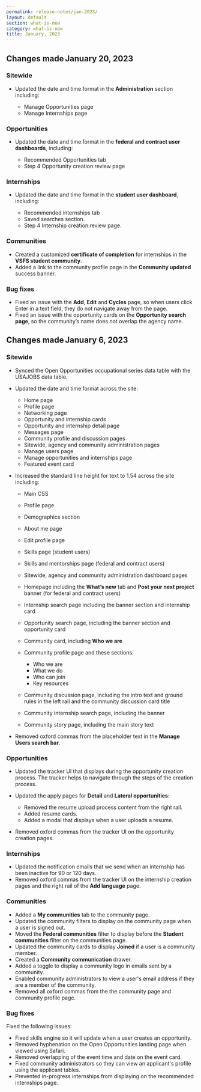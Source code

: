 ```yaml
---
permalink: release-notes/jan-2023/
layout: default
section: what-is-new
category: what-is-new
title: January, 2023
---
```

## Changes made January 20, 2023 

### Sitewide 

* Updated the date and time format in the **Administration** section including: 

  * Manage Opportunities page  
  * Manage Internships page  

### Opportunities 

* Updated the date and time format in the **federal and contract user dashboards**, including: 

  * Recommended Opportunities tab 
  * Step 4 Opportunity creation review page 

### Internships 

* Updated the date and time format in the **student user dashboard**, including:  

  * Recommended internships tab 
  * Saved searches section.  
  * Step 4 Internship creation review page.  

### Communities 

* Created a customized **certificate of completion** for internships in the **VSFS student community**.  
* Added a link to the community profile page in the **Community updated** success banner.  

### Bug fixes 

* Fixed an issue with the **Add**, **Edit** and **Cycles** page, so when users click Enter in a text field, they do not navigate away from the page.  
* Fixed an issue with the opportunity cards on the **Opportunity search page**, so the community’s name does not overlap the agency name. 

## Changes made January 6, 2023 

### Sitewide 

* Synced the Open Opportunities occupational series data table with the USAJOBS data table.  
* Updated the date and time format across the site:  

  * Home page 
  * Profile page 
  * Networking page 
  * Opportunity and internship cards 
  * Opportunity and internship detail page 
  * Messages page 
  * Community profile and discussion pages 
  * Sitewide, agency and community administration pages 
  * Manage users page 
  * Manage opportunities and internships page 
  * Featured event card 

* Increased the standard line height for text to 1.54 across the site including:  

  * Main CSS
  * Profile page
  * Demographics section
  * About me page
  * Edit profile page
  * Skills page (student users)
  * Skills and mentorships page (federal and contract users)
  * Sitewide, agency and community administration dashboard pages
  * Homepage including the **What’s new** tab and **Post your next project** banner (for federal and contract users)
  * Internship search page including the banner section and internship card
  * Opportunity search page, including the banner section and opportunity card
  * Community card, including **Who we are**
  * Community profile page and these sections: 
    * Who we are 
    * What we do 
    * Who can join 
    * Key resources  

  * Community discussion page, including the intro text and ground rules in the left rail and the community discussion card title
  * Community internship search page, including the banner
  * Community story page, including the main story text

* Removed oxford commas from the placeholder text in the **Manage Users search bar**. 

### Opportunities 

* Updated the tracker UI that displays during the opportunity creation process. The tracker helps to navigate through the steps of the creation process.  
* Updated the apply pages for **Detail** and **Lateral opportunities**: 

  * Removed the resume upload process content from the right rail. 
  * Added resume cards.  
  * Added a modal that displays when a user uploads a resume.  
  
* Removed oxford commas from the tracker UI on the opportunity creation pages. 

### Internships 

* Updated the notification emails that we send when an internship has been inactive for 90 or 120 days. 
* Removed oxford commas from the tracker UI on the internship creation pages and the right rail of the **Add language** page.   

### Communities 

* Added a **My communities** tab to the community page.  
* Updated the community filters to display on the community page when a user is signed out.  
* Moved the **Federal communities** filter to display before the **Student communities** filter on the communities page.  
* Updated the community cards to display **Joined** if a user is a community member.  
* Created a **Community communication** drawer.  
* Added a toggle to display a community logo in emails sent by a community.   
* Enabled community administrators to view a user's email address if they are a member of the community.  
* Removed all oxford commas from the the community page and community profile page.  

### Bug fixes 

Fixed the following issues: 

* Fixed skills engine so it will update when a user creates an opportunity.  
* Removed hyphenation on the Open Opportunities landing page when viewed using Safari.  
* Removed overlapping of the event time and date on the event card.  
* Fixed community administrators so they can view an applicant's profile using the applicant tables.  
* Prevented in-progress internships from displaying on the recommended internships page. 
